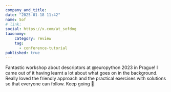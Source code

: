 ```yaml
---
company_and_title:
date: "2025-01-18 11:42"
name: Sof
# link:
social: https://x.com/at_sofdog
taxonomy:
    category: review
    tag:
      - conference-tutorial
published: true
---
```


Fantastic workshop about descriptors at @europython 2023 in Prague! I came out of it having learnt a lot about what goes on in the background. Really loved the friendly approach and the practical exercises with solutions so that everyone can follow. Keep going 🚀

